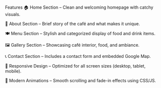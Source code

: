 Features
🏠 Home Section – Clean and welcoming homepage with catchy visuals.

🧾 About Section – Brief story of the café and what makes it unique.

🍽️ Menu Section – Stylish and categorized display of food and drink items.

🖼️ Gallery Section – Showcasing café interior, food, and ambiance.

📞 Contact Section – Includes a contact form and embedded Google Map.

📱 Responsive Design – Optimized for all screen sizes (desktop, tablet, mobile).

🎨 Modern Animations – Smooth scrolling and fade-in effects using CSS/JS.
